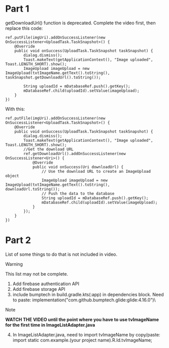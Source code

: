 # **Part 1**
getDownloadUrl() function is deprecated.
Complete the video first, then replace this code:
[^1]:
```
ref.putFile(imgUri).addOnSuccessListener(new OnSuccessListener<UploadTask.TaskSnapshot>() {
    @Override
    public void onSuccess(UploadTask.TaskSnapshot taskSnapshot) {
        dialog.dismiss();
        Toast.makeText(getApplicationContext(), "Image uploaded", Toast.LENGTH_SHORT).show();
        ImageUpload imageUpload = new ImageUpload(txtImageName.getText().toString(), taskSnapshot.getDownloadUrl().toString());

        String uploadId = mDatabaseRef.push().getKey();
        mDatabaseRef.child(uploadId).setValue(imageUpload);
    }
})

```
With this:
```
ref.putFile(imgUri).addOnSuccessListener(new OnSuccessListener<UploadTask.TaskSnapshot>() {
    @Override
    public void onSuccess(UploadTask.TaskSnapshot taskSnapshot) {
        dialog.dismiss();
        Toast.makeText(getApplicationContext(), "Image uploaded", Toast.LENGTH_SHORT).show();
        //Get the download URL
        ref.getDownloadUrl().addOnSuccessListener(new OnSuccessListener<Uri>() {
            @Override
            public void onSuccess(Uri downloadUrl) {
                // Use the download URL to create an ImageUpload object
                ImageUpload imageUpload = new ImageUpload(txtImageName.getText().toString(), downloadUrl.toString());
                // Push the data to the database
                String uploadId = mDatabaseRef.push().getKey();
                mDatabaseRef.child(uploadId).setValue(imageUpload);
            }
        });
    }
})
```

# **Part 2**
List of some things to do that is not included in video. 
>[!WARNING]
>This list may not be complete.
1. Add firebase authentication API
2. Add firebase storage API
3. include bumptech in build.gradle.kts(:app) in dependencies block. Need to paste: implementation("com.github.bumptech.glide:glide:4.16.0")\
>[!NOTE]
>**WATCH THE VIDEO until the point where you have to use tvImageName for the first time in ImageListAdapter.java**
4. In ImageListAdapter.java, need to import tvImageName by copy/paste: import static com.example.(your project name).R.Id.tvImageName;
